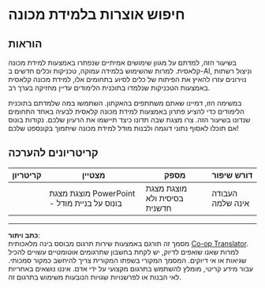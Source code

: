 <!--
CO_OP_TRANSLATOR_METADATA:
{
  "original_hash": "fdebfcd0a3f12c9e2b436ded1aa79885",
  "translation_date": "2025-09-05T19:24:40+00:00",
  "source_file": "9-Real-World/1-Applications/assignment.md",
  "language_code": "he"
}
-->
# חיפוש אוצרות בלמידת מכונה

## הוראות

בשיעור הזה, למדתם על מגוון שימושים אמיתיים שנפתרו באמצעות למידת מכונה קלאסית. למרות שהשימוש בלמידה עמוקה, טכניקות וכלים חדשים ב-AI, וניצול רשתות נוירונים עזרו להאיץ את הפיתוח של כלים לסיוע בתחומים אלו, למידת מכונה קלאסית באמצעות הטכניקות שנלמדו בתוכנית הלימודים עדיין מחזיקה בערך רב.

במשימה הזו, דמיינו שאתם משתתפים בהאקתון. השתמשו במה שלמדתם בתוכנית הלימודים כדי להציע פתרון באמצעות למידת מכונה קלאסית לבעיה באחד התחומים שנדונו בשיעור הזה. צרו מצגת שבה תדונו כיצד תיישמו את הרעיון שלכם. נקודות בונוס אם תוכלו לאסוף נתוני דוגמה ולבנות מודל למידת מכונה שיתמוך בקונספט שלכם!

## קריטריונים להערכה

| קריטריון | מצטיין                                                           | מספק                                          | דורש שיפור      |
| --------- | ---------------------------------------------------------------- | --------------------------------------------- | ---------------- |
|           | מוצגת מצגת PowerPoint - בונוס על בניית מודל                      | מוצגת מצגת בסיסית ולא חדשנית                  | העבודה אינה שלמה |

---

**כתב ויתור**:  
מסמך זה תורגם באמצעות שירות תרגום מבוסס בינה מלאכותית [Co-op Translator](https://github.com/Azure/co-op-translator). למרות שאנו שואפים לדיוק, יש לקחת בחשבון שתרגומים אוטומטיים עשויים להכיל שגיאות או אי דיוקים. המסמך המקורי בשפתו המקורית צריך להיחשב כמקור סמכותי. עבור מידע קריטי, מומלץ להשתמש בתרגום מקצועי על ידי אדם. איננו נושאים באחריות לאי הבנות או לפרשנויות שגויות הנובעות משימוש בתרגום זה.